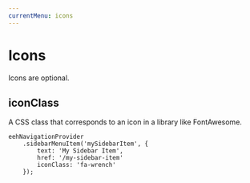 ```yaml
---
currentMenu: icons
---
```


# Icons

Icons are optional.

## iconClass

A CSS class that corresponds to an icon in a library like FontAwesome.

```
eehNavigationProvider
    .sidebarMenuItem('mySidebarItem', {
        text: 'My Sidebar Item',
        href: '/my-sidebar-item'
        iconClass: 'fa-wrench'
    });
```
